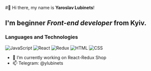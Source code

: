 #👋 Hi there, my name is **Yaroslav Lubinets**!
## I'm beginner *Front-end developer* from Kyiv.
### Languages and Technologies
![JavaScript](https://img.shields.io/badge/-JavaScript-090909?style=for-the-badge&logo=javascript)
![React](https://img.shields.io/badge/-React-090909?style=for-the-badge&logo=react)
![Redux](https://img.shields.io/badge/-Redux-090909?style=for-the-badge&logo=redux)
![HTML](https://img.shields.io/badge/-HTML-090909?style=for-the-badge&logo=html5)
![CSS](https://img.shields.io/badge/-CSS-090909?style=for-the-badge&logo=css3)
- 🔭 I’m currently working on React-Redux Shop
- 📫 Telegram: @ylubinets

